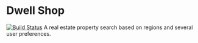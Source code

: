 # Dwell Shop
[![Build Status](https://magnum.travis-ci.com/contrasam/dwell-shop.svg?token=Xs18xwuXpAr7nm9dzoWG&branch=master)](https://magnum.travis-ci.com/contrasam/dwell-shop)
A real estate property search based on regions and several user preferences.
